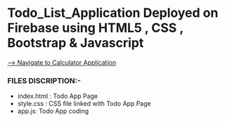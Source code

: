 # Todo_List_Application Deployed on Firebase using HTML5 , CSS , Bootstrap & Javascript



[--> Navigate to Calculator Application](https://todo-application-c843a.web.app/)

### FILES DISCRIPTION:-

* index.html : Todo App Page
* style.css  : CSS file linked with Todo App Page
* app.js: Todo App coding
